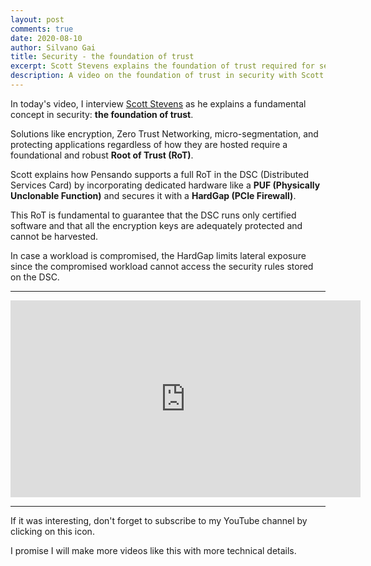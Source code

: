 ```yaml
---
layout: post
comments: true
date: 2020-08-10
author: Silvano Gai
title: Security - the foundation of trust
excerpt: Scott Stevens explains the foundation of trust required for security implementations
description: A video on the foundation of trust in security with Scott Stevens
---
```


In today's video, I interview [Scott Stevens](https://www.linkedin.com/in/scott-stevens-172b542/) as he explains a fundamental concept in security: **the foundation of trust**.

 Solutions like encryption, Zero Trust Networking, micro-segmentation, and protecting applications regardless of how they are hosted require a foundational and robust **Root of Trust (RoT)**.

Scott explains how Pensando supports a full RoT in the DSC (Distributed Services Card) by incorporating dedicated hardware like a **PUF (Physically Unclonable Function)** and secures it with a **HardGap (PCIe Firewall)**.

This RoT is fundamental to guarantee that the DSC runs only certified software and that all the encryption keys are adequately protected and cannot be harvested.

In case a workload is compromised, the HardGap limits lateral exposure since the compromised workload cannot access the security rules stored on the DSC.

---

<iframe width="560" height="315" src="https://www.youtube.com/embed/7rnMDsHaoMg" frameborder="0" allow="accelerometer; autoplay; encrypted-media; gyroscope; picture-in-picture" allowfullscreen></iframe>

---

If it was interesting, don't forget to subscribe to my YouTube channel by clicking on this icon.

<script src="https://apis.google.com/js/platform.js"></script>

<div class="g-ytsubscribe" data-channelid="UCZ_wzpfcZXi9iZ5DkYNVBsA" data-layout="default" data-count="default"></div>

I promise I will make more videos like this with more technical details.
